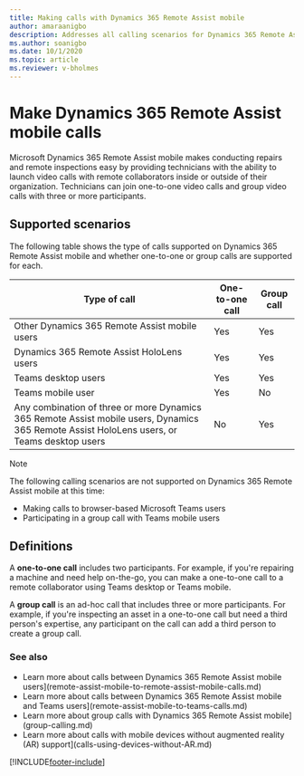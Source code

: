 ```yaml
---
title: Making calls with Dynamics 365 Remote Assist mobile
author: amaraanigbo
description: Addresses all calling scenarios for Dynamics 365 Remote Assist mobile
ms.author: soanigbo
ms.date: 10/1/2020 
ms.topic: article
ms.reviewer: v-bholmes
---
```


# Make Dynamics 365 Remote Assist mobile calls

Microsoft Dynamics 365 Remote Assist mobile makes conducting repairs and remote inspections easy by providing technicians with the ability to launch video calls with remote collaborators inside or outside of their organization. Technicians can join one-to-one video calls and group video calls with three or more participants. 

## Supported scenarios

The following table shows the type of calls supported on Dynamics 365 Remote Assist mobile and whether one-to-one or group calls are supported for each.

|Type of call|One-to-one call|Group call|
|----------------------------------------------------------|------------------|--------------------|
|Other Dynamics 365 Remote Assist mobile users|Yes|Yes|
|Dynamics 365 Remote Assist HoloLens users|Yes|Yes|
|Teams desktop users|Yes|Yes|
|Teams mobile user|Yes|No|
|Any combination of three or more Dynamics 365 Remote Assist mobile users, Dynamics 365 Remote Assist HoloLens users, or Teams desktop users|No|Yes| 

> [!NOTE]
> The following calling scenarios are not supported on Dynamics 365 Remote Assist mobile at this time:
>
> - Making calls to browser-based Microsoft Teams users
> - Participating in a group call with Teams mobile users

## Definitions 

A **one-to-one call** includes two participants. For example, if you're repairing a machine and need help on-the-go, you can make a one-to-one call to a remote collaborator using Teams desktop or Teams mobile.

A **group call** is an ad-hoc call that includes three or more participants. For example, if you're inspecting an asset in a one-to-one call but need a third person's expertise, any participant on the call can add a third person to create a group call.

### See also

- Learn more about calls between Dynamics 365 Remote Assist mobile users](remote-assist-mobile-to-remote-assist-mobile-calls.md)
- Learn more about calls between Dynamics 365 Remote Assist mobile and Teams users](remote-assist-mobile-to-teams-calls.md)
- Learn more about group calls with Dynamics 365 Remote Assist mobile](group-calling.md)
- Learn more about calls with mobile devices without augmented reality (AR) support](calls-using-devices-without-AR.md)

[!INCLUDE[footer-include](../../includes/footer-banner.md)]
